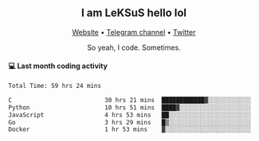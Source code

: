 <h2 align="center">I am LeKSuS hello lol</h2>
<div align="center">
  <a href="https://leksus.net">Website</a> •
  <a href="https://t.me/leksus_was_here">Telegram channel</a> •
  <a href="https://twitter.com/___LeKSuS___">Twitter</a>
</div>
<p align="center">So yeah, I code. Sometimes.</p>

#### :computer: Last month coding activity
<!--START_SECTION:waka-->

```txt
Total Time: 59 hrs 24 mins

C                          30 hrs 21 mins  ████████████▓░░░░░░░░░░░░   50.99 %
Python                     10 hrs 51 mins  ████▓░░░░░░░░░░░░░░░░░░░░   18.25 %
JavaScript                 4 hrs 53 mins   ██░░░░░░░░░░░░░░░░░░░░░░░   08.23 %
Go                         3 hrs 29 mins   █▒░░░░░░░░░░░░░░░░░░░░░░░   05.87 %
Docker                     1 hr 53 mins    ▓░░░░░░░░░░░░░░░░░░░░░░░░   03.18 %
```

<!--END_SECTION:waka-->

<!-- flag{4_l0t_0f_1nter35t1ng_th1ng5_4r3_1n_publ1c_d0m41n} -->
